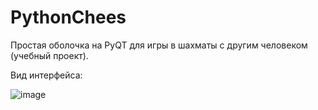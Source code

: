 # PythonChees
Простая оболочка на PyQT для игры в шахматы с другим человеком (учебный проект).

Вид интерфейса:

![image](https://github.com/GameMorg/PythonChees/assets/58044126/beecfc97-c0be-436d-865f-5c3c4ae60394)


